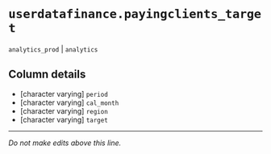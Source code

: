 # `userdatafinance.payingclients_target`
`analytics_prod` | `analytics`

## Column details
* [character varying] `period`
* [character varying] `cal_month`
* [character varying] `region`
* [character varying] `target`

-------------------------------------------------------------------------------
*Do not make edits above this line.*
